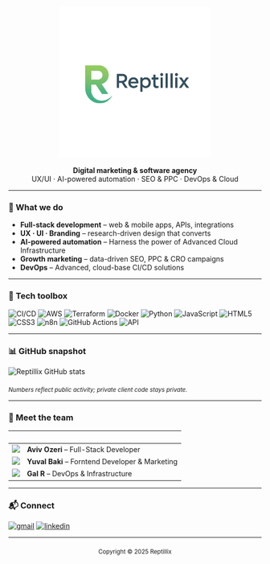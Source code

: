 <!-- .github/README.md — Reptillix organization profile -->

<div align="center">
  <img src="logo.png" width="300" alt="Reptillix logo"/>

  <strong>Digital marketing &amp; software agency</strong><br/>
  UX/UI · AI-powered automation · SEO &amp; PPC · DevOps &amp; Cloud
</div>

---
### 🚀 What we do
- **Full-stack development** – web & mobile apps, APIs, integrations  
- **UX · UI · Branding** – research-driven design that converts  
- **AI-powered automation** – Harness the power of Advanced Cloud Infrastructure  
- **Growth marketing** – data-driven SEO, PPC & CRO campaigns  
- **DevOps** – Advanced, cloud-base CI/CD solutions 

---
### 🧰 Tech toolbox
![CI/CD](https://img.shields.io/badge/-CI%2FCD-2088FF?style=for-the-badge&logo=githubactions&logoColor=white)
![AWS](https://img.shields.io/badge/AWS-FF9900?style=for-the-badge&logo=amazons3&logoColor=white)
![Terraform](https://img.shields.io/badge/Terraform-7B42BC?style=for-the-badge&logo=terraform&logoColor=white)
![Docker](https://img.shields.io/badge/Docker-2496ED?style=for-the-badge&logo=docker&logoColor=white)
![Python](https://img.shields.io/badge/Python-3776AB?style=for-the-badge&logo=python&logoColor=white)
![JavaScript](https://img.shields.io/badge/JavaScript-F7DF1E?style=for-the-badge&logo=javascript&logoColor=black)
![HTML5](https://img.shields.io/badge/HTML5-E34F26?style=for-the-badge&logo=html5&logoColor=white)
![CSS3](https://img.shields.io/badge/CSS3-1572B6?style=for-the-badge&logo=css3&logoColor=white)
![n8n](https://img.shields.io/badge/n8n-EC407A?style=for-the-badge&logo=n8n&logoColor=white)
![GitHub Actions](https://img.shields.io/badge/GitHub_Actions-2088FF?style=for-the-badge&logo=githubactions&logoColor=white)
![API](https://img.shields.io/badge/API-009688?style=for-the-badge&logo=openapiinitiative&logoColor=white)

---
### 📊 GitHub snapshot
<!-- Stats work on a *user*; keeping reptillix-admin for now -->
<img src="https://github-readme-stats.vercel.app/api?username=reptillix-admin&show_icons=true&theme=radical"
     alt="Reptillix GitHub stats"/>

<sub>*Numbers reflect public activity; private client code stays private.*</sub>

---
### 👥 Meet the team
| &nbsp; | &nbsp; |
| :-: | :- |
| <img src="https://github.com/aviv0zeriRPTX.png?size=100" width="80"/> | **Aviv Ozeri** – Full-Stack Developer |
| <img src="https://github.com/vpbaki.png?size=100" width="80"/> | **Yuval Baki** – Forntend Developer & Marketing |
| <img src="https://github.com/ThePinkPanther96.png?size=100" width="80"/> | **Gal R** – DevOps & Infrastructure |

---
### 📬 Connect
[![gmail](https://img.icons8.com/?size=1x&id=P7UIlhbpWzZm&format=png)](mailto:yuval.baki@reptillix.com)
[![linkedin](https://img.icons8.com/?size=1x&id=xuvGCOXi8Wyg&format=png)](https://www.linkedin.com/company/reptillix)

---

<div align="center">
  <sub>Copyright © 2025 Reptillix</sub>
</div>
